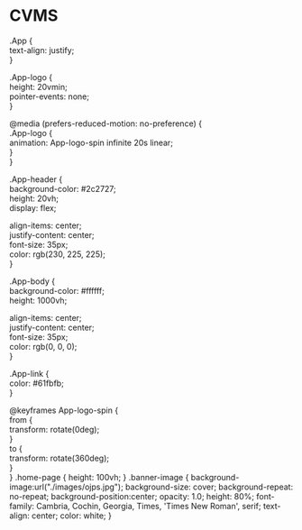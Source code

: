 # CVMS
.App {  
  text-align: justify;  
}  
  
.App-logo {  
  height: 20vmin;  
  pointer-events: none;  
}  
  
@media (prefers-reduced-motion: no-preference) {  
  .App-logo {  
    animation: App-logo-spin infinite 20s linear;  
  }  
}  
  
.App-header {  
  background-color: #2c2727;  
  height: 20vh;   
  display: flex;  
    
  align-items: center;  
  justify-content: center;  
  font-size: 35px;  
  color: rgb(230, 225, 225);  
}  
  
.App-body {  
  background-color: #ffffff;  
  height: 1000vh;  
  
    
  align-items: center;  
  justify-content: center;  
  font-size: 35px;  
  color: rgb(0, 0, 0);  
}  
  
.App-link {  
  color: #61fbfb;  
}  
  
@keyframes App-logo-spin {  
  from {  
    transform: rotate(0deg);  
  }  
  to {  
    transform: rotate(360deg);  
  }  
}
.home-page {
  height: 100vh;
}
.banner-image {
  background-image:url("./images/ojps.jpg");
  background-size: cover;
  background-repeat: no-repeat;
  background-position:center;
  opacity: 1.0;
  height: 80%;
  font-family: Cambria, Cochin, Georgia, Times, 'Times New Roman', serif;
  text-align: center;
  color: white;
}
